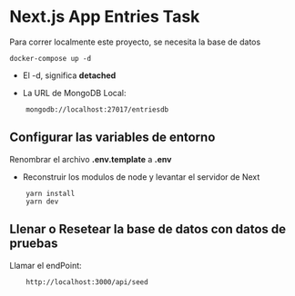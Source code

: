 # Next.js App Entries Task
Para correr localmente este proyecto, se necesita la base de datos
```
docker-compose up -d
```

* El -d, significa __detached__

* La URL de MongoDB Local: 
```
    mongodb://localhost:27017/entriesdb
```

## Configurar las variables de entorno
Renombrar el archivo __.env.template__ a __.env__

* Reconstruir los modulos de node y levantar el servidor de Next
```
    yarn install 
    yarn dev 
```

## Llenar o Resetear la base de datos con datos de pruebas
Llamar el endPoint: 
```
    http://localhost:3000/api/seed
```
